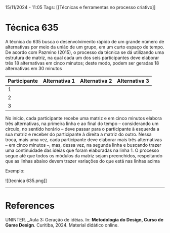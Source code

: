 15/11/2024 - 11:05
Tags: [[Técnicas e ferramentas no processo criativo]]

# Técnica 635

A técnica do 635 busca o desenvolvimento rápido de um grande número de alternativas por meio da união de um grupo, em um curto espaço de tempo. De acordo com Pazmino (2015), o processo da técnica se dá utilizando uma estrutura de matriz, na qual cada um dos seis participantes deve elaborar três 18 alternativas em cinco minutos; deste modo, podem ser geradas 18 alternativas em 30 minutos

| Participante | Alternativa 1 | Alternativa 2 | Alternativa 3 |
| ------------ | ------------- | ------------- | ------------- |
| 1            |               |               |               |
| 2            |               |               |               |
| 3            |               |               |               |

No início, cada participante recebe uma matriz e em cinco minutos elabora três alternativas, na primeira linha e ao final do tempo – considerando um círculo, no sentido horário – deve passar para o participante à esquerda a sua matriz e receber do participante à direita a matriz do outro. Nessa troca, mais uma vez, cada participante deve elaborar mais três alternativas – em cinco minutos –, mas, dessa vez, na segunda linha e buscando trazer uma continuidade das ideias que foram elaboradas na linha 1. O processo segue até que todos os módulos da matriz sejam preenchidos, respeitando que as linhas abaixo devem trazer variações do que está nas linhas acima

Exemplo:

![[tecnica 635.png]]

---

# References

UNINTER.  _Aula 3: Geração de idéias. In: **Metodologia do Design, Curso de Game Design**. Curitiba, 2024. Material didático online.